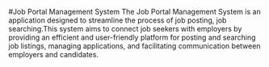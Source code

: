 #Job Portal Management System
The Job Portal Management System is an application designed to streamline the process of job posting, job searching.This system aims to connect job seekers with employers by providing an efficient and user-friendly platform for posting and searching job listings, managing applications, and facilitating communication between employers and candidates.
